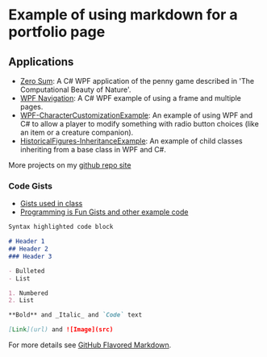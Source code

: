 # Example of using markdown for a portfolio page

## Applications
- [Zero Sum](https://github.com/janellbaxter/zero-sum-pennies): A C# WPF application of the penny game described in 'The Computational Beauty of Nature'. 
- [WPF Navigation](https://github.com/janellbaxter/WPF-Navigation): A C# WPF example of using a frame and multiple pages.
- [WPF-CharacterCustomizationExample](https://github.com/janellbaxter/WPF-Navigation): An example of using WPF and C# to allow a player to modify something with radio button choices (like an item or a creature companion).
- [HistoricalFigures-InheritanceExample](https://github.com/janellbaxter/WPF-Navigation): An example of child classes inheriting from a base class in WPF and C#.

More projects on my [github repo site](https://github.com/janellbaxter?tab=repositories)


### Code Gists

- [Gists used in class](https://gist.github.com/janell-baxter)
- [Programming is Fun Gists and other example code](https://gist.github.com/janellbaxter)



```markdown
Syntax highlighted code block

# Header 1
## Header 2
### Header 3

- Bulleted
- List

1. Numbered
2. List

**Bold** and _Italic_ and `Code` text

[Link](url) and ![Image](src)
```

For more details see [GitHub Flavored Markdown](https://guides.github.com/features/mastering-markdown/).

